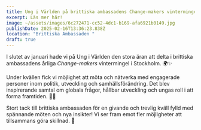 ```yaml
---
title: Ung i Världen på brittiska ambassadens Change-makers vintermingel! ❄️
excerpt: Läs mer här!
image: ~/assets/images/6c272471-cc52-4dc1-b169-afa6921b0149.jpg
publishDate: 2025-02-16T13:36:23.838Z
location: "Brittiska Ambassaden "
draft: true
---
```

<!--StartFragment-->

I slutet av januari hade vi på Ung i Världen den stora äran att delta i brittiska ambassadens årliga *Change-makers* vintermingel i Stockholm. 🌍✨

Under kvällen fick vi möjlighet att möta och nätverka med engagerade personer inom politik, utveckling och samhällsförändring. Det blev inspirerande samtal om globala frågor, hållbar utveckling och ungas roll i att forma framtiden. 🌿💡

Stort tack till brittiska ambassaden för en givande och trevlig kväll fylld med spännande möten och nya insikter! Vi ser fram emot fler möjligheter att tillsammans göra skillnad. 💙

<!--EndFragment-->